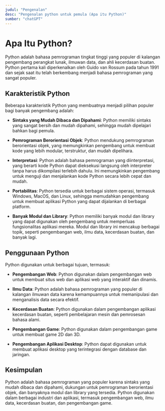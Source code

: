 ```yaml
---
judul: "Pengenalan"
desc: "Pengenalan python untuk pemula (Apa itu Python)"
sumber: "chatGPT"
---
```


# Apa Itu Python?

Python adalah bahasa pemrograman tingkat tinggi yang populer di kalangan pengembang perangkat lunak, ilmuwan data, dan ahli kecerdasan buatan. Python pertama kali diperkenalkan oleh Guido van Rossum pada tahun 1991 dan sejak saat itu telah berkembang menjadi bahasa pemrograman yang sangat populer.

## Karakteristik Python

Beberapa karakteristik Python yang membuatnya menjadi pilihan populer bagi banyak pengembang adalah:

- **Sintaks yang Mudah Dibaca dan Dipahami**: Python memiliki sintaks yang sangat bersih dan mudah dipahami, sehingga mudah dipelajari bahkan bagi pemula.

- **Pemrograman Berorientasi Objek**: Python mendukung pemrograman berorientasi objek, yang memungkinkan pengembang untuk membuat kode yang lebih modular, terstruktur, dan mudah dipelihara.

- **Interpretasi**: Python adalah bahasa pemrograman yang diinterpretasi, yang berarti kode Python dapat dieksekusi langsung oleh interpreter tanpa harus dikompilasi terlebih dahulu. Ini memungkinkan pengembang untuk menguji dan menjalankan kode Python secara lebih cepat dan mudah.

- **Portabilitas**: Python tersedia untuk berbagai sistem operasi, termasuk Windows, MacOS, dan Linux, sehingga memudahkan pengembang untuk membuat aplikasi Python yang dapat dijalankan di berbagai platform.

- **Banyak Modul dan Library**: Python memiliki banyak modul dan library yang dapat digunakan oleh pengembang untuk memperluas fungsionalitas aplikasi mereka. Modul dan library ini mencakup berbagai topik, seperti pengembangan web, ilmu data, kecerdasan buatan, dan banyak lagi.

## Penggunaan Python

Python digunakan untuk berbagai tujuan, termasuk:

- **Pengembangan Web**: Python digunakan dalam pengembangan web untuk membuat situs web dan aplikasi web yang interaktif dan dinamis.

- **Ilmu Data**: Python adalah bahasa pemrograman yang populer di kalangan ilmuwan data karena kemampuannya untuk memanipulasi dan menganalisis data secara efektif.

- **Kecerdasan Buatan**: Python digunakan dalam pengembangan aplikasi kecerdasan buatan, seperti pembelajaran mesin dan pemrosesan bahasa alami.

- **Pengembangan Game**: Python digunakan dalam pengembangan game untuk membuat game 2D dan 3D.

- **Pengembangan Aplikasi Desktop**: Python dapat digunakan untuk membuat aplikasi desktop yang terintegrasi dengan database dan jaringan.

## Kesimpulan

Python adalah bahasa pemrograman yang populer karena sintaks yang mudah dibaca dan dipahami, dukungan untuk pemrograman berorientasi objek, dan banyaknya modul dan library yang tersedia. Python digunakan dalam berbagai industri dan aplikasi, termasuk pengembangan web, ilmu data, kecerdasan buatan, dan pengembangan game.
